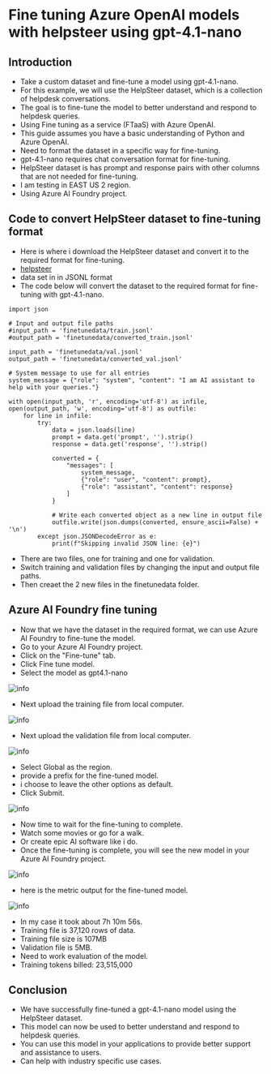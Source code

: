 # Fine tuning Azure OpenAI models with helpsteer using gpt-4.1-nano

## Introduction

- Take a custom dataset and fine-tune a model using gpt-4.1-nano.
- For this example, we will use the HelpSteer dataset, which is a collection of helpdesk conversations.
- The goal is to fine-tune the model to better understand and respond to helpdesk queries.
- Using Fine tuning as a service (FTaaS) with Azure OpenAI.
- This guide assumes you have a basic understanding of Python and Azure OpenAI.
- Need to format the dataset in a specific way for fine-tuning.
- gpt-4.1-nano requires chat conversation format for fine-tuning.
- HelpSteer dataset is has prompt and response pairs with other columns that are not needed for fine-tuning.
- I am testing in EAST US 2 region.
- Using Azure AI Foundry project.

## Code to convert HelpSteer dataset to fine-tuning format

- Here is where i download the HelpSteer dataset and convert it to the required format for fine-tuning.
- [helpsteer](https://huggingface.co/datasets/nvidia/HelpSteer)
- data set in in JSONL format
- The code below will convert the dataset to the required format for fine-tuning with gpt-4.1-nano.

```
import json

# Input and output file paths
#input_path = 'finetunedata/train.jsonl'
#output_path = 'finetunedata/converted_train.jsonl'

input_path = 'finetunedata/val.jsonl'
output_path = 'finetunedata/converted_val.jsonl'

# System message to use for all entries
system_message = {"role": "system", "content": "I am AI assistant to help with your queries."}

with open(input_path, 'r', encoding='utf-8') as infile, open(output_path, 'w', encoding='utf-8') as outfile:
    for line in infile:
        try:
            data = json.loads(line)
            prompt = data.get('prompt', '').strip()
            response = data.get('response', '').strip()

            converted = {
                "messages": [
                    system_message,
                    {"role": "user", "content": prompt},
                    {"role": "assistant", "content": response}
                ]
            }

            # Write each converted object as a new line in output file
            outfile.write(json.dumps(converted, ensure_ascii=False) + '\n')
        except json.JSONDecodeError as e:
            print(f"Skipping invalid JSON line: {e}")
```

- There are two files, one for training and one for validation.
- Switch training and validation files by changing the input and output file paths.
- Then creaet the 2 new files in the finetunedata folder.

## Azure AI Foundry fine tuning

- Now that we have the dataset in the required format, we can use Azure AI Foundry to fine-tune the model.
- Go to your Azure AI Foundry project.
- Click on the "Fine-tune" tab.
- Click Fine tune model.
- Select the model as gpt4.1-nano

![info](https://github.com/balakreshnan/Samples2025/blob/main/AML/images/gpt41nanoft-1.jpg 'RagChat')

- Next upload the training file from local computer.

![info](https://github.com/balakreshnan/Samples2025/blob/main/AML/images/gpt41nanoft-2.jpg 'RagChat')

- Next upload the validation file from local computer.

![info](https://github.com/balakreshnan/Samples2025/blob/main/AML/images/gpt41nanoft-3.jpg 'RagChat')

- Select Global as the region.
- provide a prefix for the fine-tuned model.
- i choose to leave the other options as default.
- Click Submit.

![info](https://github.com/balakreshnan/Samples2025/blob/main/AML/images/gpt41nanoft-4.jpg 'RagChat')

- Now time to wait for the fine-tuning to complete.
- Watch some movies or go for a walk.
- Or create epic AI software like i do.
- Once the fine-tuning is complete, you will see the new model in your Azure AI Foundry project.

![info](https://github.com/balakreshnan/Samples2025/blob/main/AML/images/gpt41nanoft-5.jpg 'RagChat')

- here is the metric output for the fine-tuned model.

![info](https://github.com/balakreshnan/Samples2025/blob/main/AML/images/gpt41nanoft-6.jpg 'RagChat')

- In my case it took about 7h 10m 56s.
- Training file is 37,120 rows of data.
- Training file size is 107MB
- Validation file is 5MB.
- Need to work evaluation of the model.
- Training tokens billed: 23,515,000

## Conclusion

- We have successfully fine-tuned a gpt-4.1-nano model using the HelpSteer dataset.
- This model can now be used to better understand and respond to helpdesk queries.
- You can use this model in your applications to provide better support and assistance to users.
- Can help with industry specific use cases.